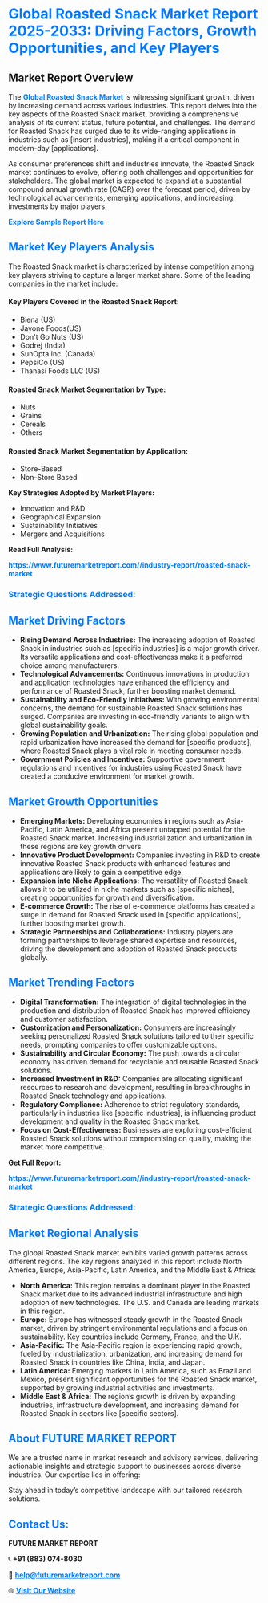 <h1 style="color: #007BFF;">Global Roasted Snack Market Report 2025-2033: Driving Factors, Growth Opportunities, and Key Players</h1>

<section id="overview">
<h2>Market Report Overview</h2>
<p>The <a href="https://www.futuremarketreport.com//industry-report/roasted-snack-market" style="color: #007BFF; text-decoration: none;"><strong>Global Roasted Snack Market</strong></a> is witnessing significant growth, driven by increasing demand across various industries. This report delves into the key aspects of the Roasted Snack market, providing a comprehensive analysis of its current status, future potential, and challenges. The demand for Roasted Snack has surged due to its wide-ranging applications in industries such as [insert industries], making it a critical component in modern-day [applications].</p>
<p>As consumer preferences shift and industries innovate, the Roasted Snack market continues to evolve, offering both challenges and opportunities for stakeholders. The global market is expected to expand at a substantial compound annual growth rate (CAGR) over the forecast period, driven by technological advancements, emerging applications, and increasing investments by major players.</p>
</section>

<section id="overview">
<p><a href="https://www.futuremarketreport.com//request-sample/reportId=63008" style="color: #007BFF; text-decoration: none;"><strong>Explore Sample Report Here</strong></a></p>
</section>

<section id="key-players">
<h2 style="color: #007BFF;">Market Key Players Analysis</h2>
<p>The Roasted Snack market is characterized by intense competition among key players striving to capture a larger market share. Some of the leading companies in the market include:</p>
<h4>Key Players Covered in the Roasted Snack Report:</h4>
<ul><li>Biena (US)</li><li>Jayone Foods(US)</li><li>Don&#039;t Go Nuts (US)</li><li>Godrej (India)</li><li>SunOpta Inc. (Canada)</li><li>PepsiCo (US)</li><li>Thanasi Foods LLC (US)</li></ul>
<h4>Roasted Snack Market Segmentation by Type:</h4>
<ul><li>Nuts</li><li>Grains</li><li>Cereals</li><li>Others</li></ul>

<h4>Roasted Snack Market Segmentation by Application:</h4>
<ul><li>Store-Based</li><li>Non-Store Based</li></ul>
<p><strong>Key Strategies Adopted by Market Players:</strong></p>
<ul>
<li>Innovation and R&D</li>
<li>Geographical Expansion</li>
<li>Sustainability Initiatives</li>
<li>Mergers and Acquisitions</li>
</ul>
</section>

<section>
<p><strong>Read Full Analysis: </strong></p><a href="https://www.futuremarketreport.com//industry-report/roasted-snack-market" style="color: #007BFF; text-decoration: none;"><strong>https://www.futuremarketreport.com//industry-report/roasted-snack-market</strong></a>
<h3 style="color: #007BFF;">Strategic Questions Addressed:</h3>
</section>

<section id="driving-factors">
<h2 style="color: #007BFF;">Market Driving Factors</h2>
<ul>
<li><strong>Rising Demand Across Industries:</strong> The increasing adoption of Roasted Snack in industries such as [specific industries] is a major growth driver. Its versatile applications and cost-effectiveness make it a preferred choice among manufacturers.</li>
<li><strong>Technological Advancements:</strong> Continuous innovations in production and application technologies have enhanced the efficiency and performance of Roasted Snack, further boosting market demand.</li>
<li><strong>Sustainability and Eco-Friendly Initiatives:</strong> With growing environmental concerns, the demand for sustainable Roasted Snack solutions has surged. Companies are investing in eco-friendly variants to align with global sustainability goals.</li>
<li><strong>Growing Population and Urbanization:</strong> The rising global population and rapid urbanization have increased the demand for [specific products], where Roasted Snack plays a vital role in meeting consumer needs.</li>
<li><strong>Government Policies and Incentives:</strong> Supportive government regulations and incentives for industries using Roasted Snack have created a conducive environment for market growth.</li>
</ul>
</section>

<section id="growth-opportunities">
<h2 style="color: #007BFF;">Market Growth Opportunities</h2>
<ul>
<li><strong>Emerging Markets:</strong> Developing economies in regions such as Asia-Pacific, Latin America, and Africa present untapped potential for the Roasted Snack market. Increasing industrialization and urbanization in these regions are key growth drivers.</li>
<li><strong>Innovative Product Development:</strong> Companies investing in R&D to create innovative Roasted Snack products with enhanced features and applications are likely to gain a competitive edge.</li>
<li><strong>Expansion into Niche Applications:</strong> The versatility of Roasted Snack allows it to be utilized in niche markets such as [specific niches], creating opportunities for growth and diversification.</li>
<li><strong>E-commerce Growth:</strong> The rise of e-commerce platforms has created a surge in demand for Roasted Snack used in [specific applications], further boosting market growth.</li>
<li><strong>Strategic Partnerships and Collaborations:</strong> Industry players are forming partnerships to leverage shared expertise and resources, driving the development and adoption of Roasted Snack products globally.</li>
</ul>
</section>

<section id="trending-factors">
<h2 style="color: #007BFF;">Market Trending Factors</h2>
<ul>
<li><strong>Digital Transformation:</strong> The integration of digital technologies in the production and distribution of Roasted Snack has improved efficiency and customer satisfaction.</li>
<li><strong>Customization and Personalization:</strong> Consumers are increasingly seeking personalized Roasted Snack solutions tailored to their specific needs, prompting companies to offer customizable options.</li>
<li><strong>Sustainability and Circular Economy:</strong> The push towards a circular economy has driven demand for recyclable and reusable Roasted Snack solutions.</li>
<li><strong>Increased Investment in R&D:</strong> Companies are allocating significant resources to research and development, resulting in breakthroughs in Roasted Snack technology and applications.</li>
<li><strong>Regulatory Compliance:</strong> Adherence to strict regulatory standards, particularly in industries like [specific industries], is influencing product development and quality in the Roasted Snack market.</li>
<li><strong>Focus on Cost-Effectiveness:</strong> Businesses are exploring cost-efficient Roasted Snack solutions without compromising on quality, making the market more competitive.</li>
</ul>
</section>

<section>
<p><strong>Get Full Report: </strong></p><a href="https://www.futuremarketreport.com//industry-report/roasted-snack-market" style="color: #007BFF; text-decoration: none;"><strong>https://www.futuremarketreport.com//industry-report/roasted-snack-market</strong></a>
<h3 style="color: #007BFF;">Strategic Questions Addressed:</h3>
</section>


<section id="regional-analysis">
<h2 style="color: #007BFF;">Market Regional Analysis</h2>
<p>The global Roasted Snack market exhibits varied growth patterns across different regions. The key regions analyzed in this report include North America, Europe, Asia-Pacific, Latin America, and the Middle East & Africa:</p>
<ul>
<li><strong>North America:</strong> This region remains a dominant player in the Roasted Snack market due to its advanced industrial infrastructure and high adoption of new technologies. The U.S. and Canada are leading markets in this region.</li>
<li><strong>Europe:</strong> Europe has witnessed steady growth in the Roasted Snack market, driven by stringent environmental regulations and a focus on sustainability. Key countries include Germany, France, and the U.K.</li>
<li><strong>Asia-Pacific:</strong> The Asia-Pacific region is experiencing rapid growth, fueled by industrialization, urbanization, and increasing demand for Roasted Snack in countries like China, India, and Japan.</li>
<li><strong>Latin America:</strong> Emerging markets in Latin America, such as Brazil and Mexico, present significant opportunities for the Roasted Snack market, supported by growing industrial activities and investments.</li>
<li><strong>Middle East & Africa:</strong> The region’s growth is driven by expanding industries, infrastructure development, and increasing demand for Roasted Snack in sectors like [specific sectors].</li>
</ul>
</section>

<footer>
<h2 style="color: #007BFF;">About FUTURE MARKET REPORT</h2>
<p>We are a trusted name in market research and advisory services, delivering actionable insights and strategic support to businesses across diverse industries. Our expertise lies in offering:</p>

<p>Stay ahead in today’s competitive landscape with our tailored research solutions.</p>

<h2 style="color: #007BFF;">Contact Us:</h2>
<p><strong>FUTURE MARKET REPORT</strong></p>
<p>📞 <strong>+91 (883) 074-8030</strong></p>
<p>📧 <strong><a href="mailto:help@futuremarketreport.com" style="color: #007BFF;">help@futuremarketreport.com</a></strong></p>
<p>🌐 <strong><a href="https://www.futuremarketreport.com/" style="color: #007BFF;">Visit Our Website</a></strong></p>
</footer>